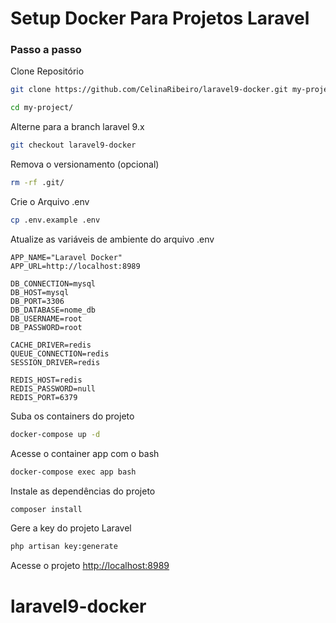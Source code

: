 
# Setup Docker Para Projetos Laravel

### Passo a passo
Clone Repositório
```sh
git clone https://github.com/CelinaRibeiro/laravel9-docker.git my-project
```
```sh
cd my-project/
```


Alterne para a branch laravel 9.x
```sh
git checkout laravel9-docker
```


Remova o versionamento (opcional)
```sh
rm -rf .git/
```


Crie o Arquivo .env
```sh
cp .env.example .env
```


Atualize as variáveis de ambiente do arquivo .env
```dosini
APP_NAME="Laravel Docker"
APP_URL=http://localhost:8989

DB_CONNECTION=mysql
DB_HOST=mysql
DB_PORT=3306
DB_DATABASE=nome_db
DB_USERNAME=root
DB_PASSWORD=root

CACHE_DRIVER=redis
QUEUE_CONNECTION=redis
SESSION_DRIVER=redis

REDIS_HOST=redis
REDIS_PASSWORD=null
REDIS_PORT=6379
```


Suba os containers do projeto
```sh
docker-compose up -d
```


Acesse o container app com o bash
```sh
docker-compose exec app bash
```


Instale as dependências do projeto
```sh
composer install
```


Gere a key do projeto Laravel
```sh
php artisan key:generate
```


Acesse o projeto
[http://localhost:8989](http://localhost:8989)
# laravel9-docker
